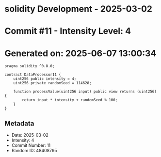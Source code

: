 ﻿# solidity Development - 2025-03-02
# Commit #11 - Intensity Level: 4
# Generated on: 2025-06-07 13:00:34
```solidity
pragma solidity ^0.8.0;

contract DataProcessor11 {
    uint256 public intensity = 4;
    uint256 private randomSeed = 114628;

    function processValue(uint256 input) public view returns (uint256) {
        return input * intensity + randomSeed % 100;
    }
}
```
## Metadata
- Date: 2025-03-02
- Intensity: 4
- Commit Number: 11
- Random ID: 48408795
